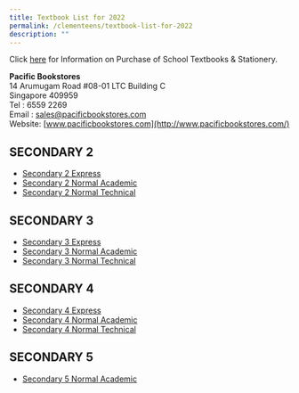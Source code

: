 ```yaml
---
title: Textbook List for 2022
permalink: /clementeens/textbook-list-for-2022
description: ""
---
```

Click [here](https://clementitownsec-moe-edu-sg-admin.cwp.sg/qql/slot/u534/Textbook%20and%20Uniform/2022/Textbook/PACIFIC%20BOOKSTORES%20PURCHASE%20GUIDE%20CTSS.pdf) for Information on Purchase of School Textbooks & Stationery.

**Pacific Bookstores**  
14 Arumugam Road #08-01 LTC Building C  
Singapore 409959  
Tel : 6559 2269  
Email : [sales@pacificbookstores.com](mailto:sales@pacificbookstores.com)  
Website: [www.pacificbookstores.com](http://www.pacificbookstores.com/)  
  

SECONDARY 2
-----------

*   [Secondary 2 Express](https://clementitownsec-moe-edu-sg-admin.cwp.sg/qql/slot/u534/Textbook%20and%20Uniform/2022/Textbook/2EXP.pdf)
*   [Secondary 2 Normal Academic](https://clementitownsec-moe-edu-sg-admin.cwp.sg/qql/slot/u534/Textbook%20and%20Uniform/2022/Textbook/2NA.pdf)
*   [Secondary 2 Normal Technical](https://clementitownsec-moe-edu-sg-admin.cwp.sg/qql/slot/u534/Textbook%20and%20Uniform/2022/Textbook/2NT.pdf)

SECONDARY 3
-----------

*   [Secondary 3 Express](https://clementitownsec-moe-edu-sg-admin.cwp.sg/qql/slot/u534/Textbook%20and%20Uniform/2022/Textbook/3EXP.pdf)
*   [Secondary 3 Normal Academic](https://clementitownsec-moe-edu-sg-admin.cwp.sg/qql/slot/u534/Textbook%20and%20Uniform/2022/Textbook/3NA.pdf)
*   [Secondary 3 Normal Technical](https://clementitownsec-moe-edu-sg-admin.cwp.sg/qql/slot/u534/Textbook%20and%20Uniform/2022/Textbook/3NT.pdf)

SECONDARY 4
-----------

*   [Secondary 4 Express](https://clementitownsec-moe-edu-sg-admin.cwp.sg/qql/slot/u534/Textbook%20and%20Uniform/2022/Textbook/4EXP.pdf)
*   [Secondary 4 Normal Academic](https://clementitownsec-moe-edu-sg-admin.cwp.sg/qql/slot/u534/Textbook%20and%20Uniform/2022/Textbook/4NA.pdf)
*   [Secondary 4 Normal Technical](https://clementitownsec-moe-edu-sg-admin.cwp.sg/qql/slot/u534/Textbook%20and%20Uniform/2022/Textbook/4NT.pdf)

SECONDARY 5
-----------

*   [Secondary 5 Normal Academic](https://clementitownsec-moe-edu-sg-admin.cwp.sg/qql/slot/u534/Textbook%20and%20Uniform/2022/Textbook/5NA.pdf)